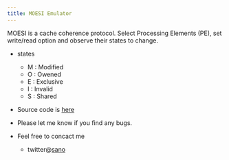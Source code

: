 ```yaml
---
title: MOESI Emulator
---
```

<script src="main.js"></script>
<link rel="stylesheet" href="style.css">

<div id="myapp"></div>
MOESI is a cache coherence protocol. Select Processing Elements (PE), set write/read option and observe their states to change.

- states
  - M : Modified
  - O : Owened
  - E : Exclusive
  - I : Invalid
  - S : Shared
  
- Source code is [here](https://github.com/sano-jin/moesi-emulator)
- Please let me know if you find any bugs.
- Feel free to concact me
  - twitter@[sano](https://twitter.com/sano65747676)

<script>
  var app = Elm.Main.init({
    node: document.getElementById('myapp')
  });
</script>
